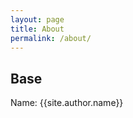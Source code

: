 ```yaml
---
layout: page
title: About
permalink: /about/
---
```


## Base 

Name: {{site.author.name}}

<!-- 
You can find the source code for Minima at GitHub:
[jekyll][jekyll-organization] /
[minima](https://github.com/jekyll/minima)


[jekyll-organization]: https://github.com/jekyll
 -->